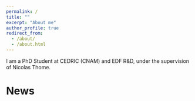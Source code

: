 ```yaml
---
permalink: /
title: ""
excerpt: "About me"
author_profile: true
redirect_from: 
  - /about/
  - /about.html
---
```


I am a PhD Student at CEDRIC (CNAM) and EDF R&D, under the supervision of Nicolas Thome. 

News
======
